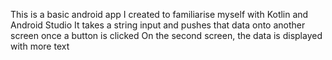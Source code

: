 This is a basic android app I created to familiarise myself with Kotlin and Android Studio
It takes a string input and pushes that data onto another screen once a button is clicked
On the second screen, the data is displayed with more text

